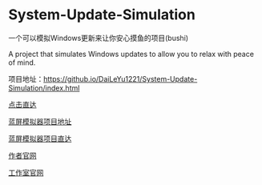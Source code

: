 # System-Update-Simulation

一个可以模拟Windows更新来让你安心摸鱼的项目(bushi)

A project that simulates Windows updates to allow you to relax with peace of mind.

项目地址：https://github.io/DaiLeYu1221/System-Update-Simulation/index.html

[点击直达](https://github.io/DaiLeYu1221/System-Update-Simulation/index.html)

[蓝屏模拟器项目地址](https://github.com/daileyu1221/Blue-screen-emulator/)

[蓝屏模拟器项目直达](https://daileyu1221.github.io/Blue-screen-emulator/)

[作者官网](https://wenyuxiangxiang1221.wordpress.com/)

[工作室官网](https://DaiLeYu1221.github.io/index.html)
